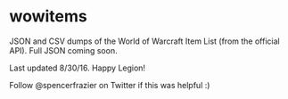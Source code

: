 # wowitems
JSON and CSV dumps of the World of Warcraft Item List (from the official API). Full JSON coming soon.

Last updated 8/30/16. Happy Legion!

Follow @spencerfrazier on Twitter if this was helpful :)
